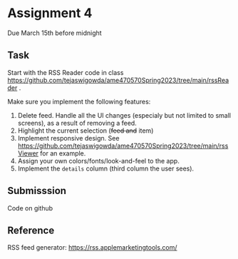 # Assignment 4

Due March 15th before midnight

## Task

Start with the RSS Reader code in class https://github.com/tejaswigowda/ame470570Spring2023/tree/main/rssReader .

Make sure you implement the following features:
1. Delete feed. Handle all the UI changes (especialy but not limited to small screens), as a result of removing a feed.
2. Highlight the current selection (<s>feed and</s> item)
3. Implement responsive design. See https://github.com/tejaswigowda/ame470570Spring2023/tree/main/rssViewer for an example.
4. Assign your own colors/fonts/look-and-feel to the app.
5. Implement the `details` column (third column the user sees).


## Submisssion

Code on github


## Reference

RSS feed generator: https://rss.applemarketingtools.com/

